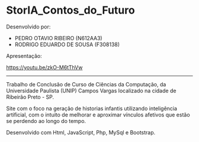 # StorIA_Contos_do_Futuro

Desenvolvido por: 

- PEDRO OTAVIO RIBEIRO (N612AA3)
- RODRIGO EDUARDO DE SOUSA (F308138)


Apresentação:

  https://youtu.be/zkO-M6tThVw

--------------------------------------------------------------------------------------------------------------------------------------------------------
 
Trabalho de Conclusão de Curso de  Ciências da Computação, da Universidade Paulista (UNIP) Campos Vargas localizado na cidade de Ribeirão Preto - SP.

Site com o foco na geração de historias infantis utilizando inteligência artificial, com o intuito de melhorar e aproximar vínculos afetivos que estão se perdendo ao longo do tempo.

Desenvolvido com Html, JavaScript, Php, MySql e Bootstrap. 
